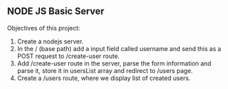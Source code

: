 ## NODE JS Basic Server

Objectives of this project:

1. Create a nodejs server.
2. In the / (base path) add a input field called username and send this as a POST request to /create-user route.
3. Add /create-user route in the server, parse the form information and parse it, store it in usersList array and redirect to /users page.
4. Create a /users route, where we display list of created users.
